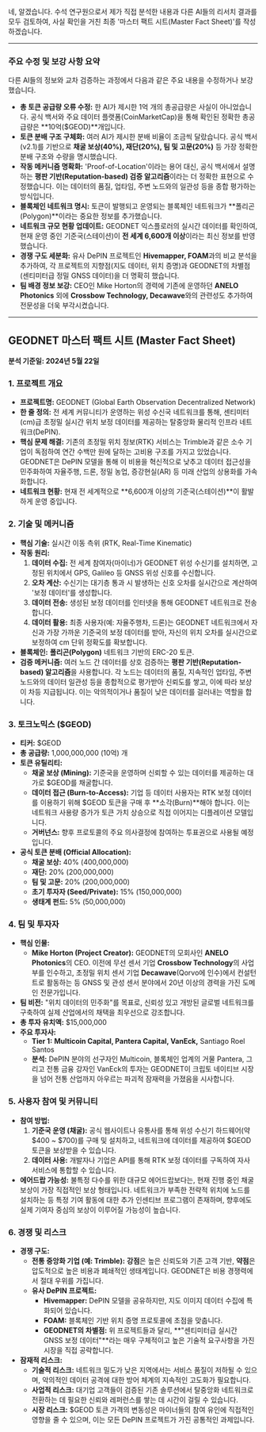 네, 알겠습니다. 수석 연구원으로서 제가 직접 분석한 내용과 다른 AI들의 리서치 결과를 모두 검토하여, 사실 확인을 거친 최종 '마스터 팩트 시트(Master Fact Sheet)'를 작성하겠습니다.

---

### **주요 수정 및 보강 사항 요약**

다른 AI들의 정보와 교차 검증하는 과정에서 다음과 같은 주요 내용을 수정하거나 보강했습니다.

*   **총 토큰 공급량 오류 수정:** 한 AI가 제시한 1억 개의 총공급량은 사실이 아니었습니다. 공식 백서와 주요 데이터 플랫폼(CoinMarketCap)을 통해 확인된 정확한 총공급량은 **10억($GEOD)**개입니다.
*   **토큰 분배 구조 구체화:** 여러 AI가 제시한 분배 비율이 조금씩 달랐습니다. 공식 백서(v2.1)를 기반으로 **채굴 보상(40%), 재단(20%), 팀 및 고문(20%)** 등 가장 정확한 분배 구조와 수량을 명시했습니다.
*   **작동 메커니즘 명확화:** 'Proof-of-Location'이라는 용어 대신, 공식 백서에서 설명하는 **평판 기반(Reputation-based) 검증 알고리즘**이라는 더 정확한 표현으로 수정했습니다. 이는 데이터의 품질, 업타임, 주변 노드와의 일관성 등을 종합 평가하는 방식입니다.
*   **블록체인 네트워크 명시:** 토큰이 발행되고 운영되는 블록체인 네트워크가 **폴리곤(Polygon)**이라는 중요한 정보를 추가했습니다.
*   **네트워크 규모 현황 업데이트:** GEODNET 익스플로러의 실시간 데이터를 확인하여, 현재 운영 중인 기준국(스테이션)이 **전 세계 6,600개 이상**이라는 최신 정보를 반영했습니다.
*   **경쟁 구도 세분화:** 유사 DePIN 프로젝트인 **Hivemapper, FOAM**과의 비교 분석을 추가하여, 각 프로젝트의 지향점(지도 데이터, 위치 증명)과 GEODNET의 차별점(센티미터급 정밀 GNSS 데이터)을 더 명확히 했습니다.
*   **팀 배경 정보 보강:** CEO인 Mike Horton의 경력에 기존에 운영하던 **ANELO Photonics** 외에 **Crossbow Technology, Decawave**와의 관련성도 추가하여 전문성을 더욱 부각시켰습니다.

---

## **GEODNET 마스터 팩트 시트 (Master Fact Sheet)**

**분석 기준일: 2024년 5월 22일**

### **1. 프로젝트 개요**

*   **프로젝트명:** GEODNET (Global Earth Observation Decentralized Network)
*   **한 줄 정의:** 전 세계 커뮤니티가 운영하는 위성 수신국 네트워크를 통해, 센티미터(cm)급 초정밀 실시간 위치 보정 데이터를 제공하는 탈중앙화 물리적 인프라 네트워크(DePIN).
*   **핵심 문제 해결:** 기존의 초정밀 위치 정보(RTK) 서비스는 Trimble과 같은 소수 기업이 독점하여 연간 수백만 원에 달하는 고비용 구조를 가지고 있었습니다. GEODNET은 DePIN 모델을 통해 이 비용을 혁신적으로 낮추고 데이터 접근성을 민주화하여 자율주행, 드론, 정밀 농업, 증강현실(AR) 등 미래 산업의 상용화를 가속화합니다.
*   **네트워크 현황:** 현재 전 세계적으로 **6,600개 이상의 기준국(스테이션)**이 활발하게 운영 중입니다.

### **2. 기술 및 메커니즘**

*   **핵심 기술:** 실시간 이동 측위 (RTK, Real-Time Kinematic)
*   **작동 원리:**
    1.  **데이터 수집:** 전 세계 참여자(마이너)가 GEODNET 위성 수신기를 설치하면, 고정된 위치에서 GPS, Galileo 등 GNSS 위성 신호를 수신합니다.
    2.  **오차 계산:** 수신기는 대기층 통과 시 발생하는 신호 오차를 실시간으로 계산하여 '보정 데이터'를 생성합니다.
    3.  **데이터 전송:** 생성된 보정 데이터를 인터넷을 통해 GEODNET 네트워크로 전송합니다.
    4.  **데이터 활용:** 최종 사용자(예: 자율주행차, 드론)는 GEODNET 네트워크에서 자신과 가장 가까운 기준국의 보정 데이터를 받아, 자신의 위치 오차를 실시간으로 보정하여 cm 단위 정확도를 확보합니다.
*   **블록체인:** **폴리곤(Polygon)** 네트워크 기반의 ERC-20 토큰.
*   **검증 메커니즘:** 여러 노드 간 데이터를 상호 검증하는 **평판 기반(Reputation-based) 알고리즘**을 사용합니다. 각 노드는 데이터의 품질, 지속적인 업타임, 주변 노드와의 데이터 일관성 등을 종합적으로 평가받아 신뢰도를 쌓고, 이에 따라 보상이 차등 지급됩니다. 이는 악의적이거나 품질이 낮은 데이터를 걸러내는 역할을 합니다.

### **3. 토크노믹스 ($GEOD)**

*   **티커:** $GEOD
*   **총 공급량:** 1,000,000,000 (10억) 개
*   **토큰 유틸리티:**
    *   **채굴 보상 (Mining):** 기준국을 운영하며 신뢰할 수 있는 데이터를 제공하는 대가로 $GEOD를 채굴합니다.
    *   **데이터 접근 (Burn-to-Access):** 기업 등 데이터 사용자는 RTK 보정 데이터를 이용하기 위해 $GEOD 토큰을 구매 후 **소각(Burn)**해야 합니다. 이는 네트워크 사용량 증가가 토큰 가치 상승으로 직접 이어지는 디플레이션 모델입니다.
    *   **거버넌스:** 향후 프로토콜의 주요 의사결정에 참여하는 투표권으로 사용될 예정입니다.
*   **공식 토큰 분배 (Official Allocation):**
    *   **채굴 보상:** 40% (400,000,000)
    *   **재단:** 20% (200,000,000)
    *   **팀 및 고문:** 20% (200,000,000)
    *   **초기 투자자 (Seed/Private):** 15% (150,000,000)
    *   **생태계 펀드:** 5% (50,000,000)

### **4. 팀 및 투자자**

*   **핵심 인물:**
    *   **Mike Horton (Project Creator):** GEODNET의 모회사인 **ANELO Photonics**의 CEO. 이전에 무선 센서 기업 **Crossbow Technology**의 사업부를 인수하고, 초정밀 위치 센서 기업 **Decawave**(Qorvo에 인수)에서 컨설턴트로 활동하는 등 GNSS 및 관성 센서 분야에서 20년 이상의 경력을 가진 도메인 전문가입니다.
*   **팀 비전:** "위치 데이터의 민주화"를 목표로, 신뢰성 있고 개방된 글로벌 네트워크를 구축하여 실제 산업에서의 채택을 최우선으로 강조합니다.
*   **총 투자 유치액:** $15,000,000
*   **주요 투자사:**
    *   **Tier 1:** **Multicoin Capital, Pantera Capital, VanEck,** Santiago Roel Santos
    *   **분석:** DePIN 분야의 선구자인 Multicoin, 블록체인 업계의 거물 Pantera, 그리고 전통 금융 강자인 VanEck의 투자는 GEODNET이 크립토 네이티브 시장을 넘어 전통 산업까지 아우르는 파괴적 잠재력을 가졌음을 시사합니다.

### **5. 사용자 참여 및 커뮤니티**

*   **참여 방법:**
    1.  **기준국 운영 (채굴):** 공식 웹사이트나 유통사를 통해 위성 수신기 하드웨어(약 $400 ~ $700)를 구매 및 설치하고, 네트워크에 데이터를 제공하여 $GEOD 토큰을 보상받을 수 있습니다.
    2.  **데이터 사용:** 개발자나 기업은 API를 통해 RTK 보정 데이터를 구독하여 자사 서비스에 통합할 수 있습니다.
*   **에어드랍 가능성:** 불특정 다수를 위한 대규모 에어드랍보다는, 현재 진행 중인 채굴 보상이 가장 직접적인 보상 형태입니다. 네트워크가 부족한 전략적 위치에 노드를 설치하는 등 특정 기여 활동에 대한 추가 인센티브 프로그램이 존재하며, 향후에도 실제 기여자 중심의 보상이 이루어질 가능성이 높습니다.

### **6. 경쟁 및 리스크**

*   **경쟁 구도:**
    *   **전통 중앙화 기업 (예: Trimble):** **강점**은 높은 신뢰도와 기존 고객 기반, **약점**은 압도적으로 높은 비용과 폐쇄적인 생태계입니다. GEODNET은 비용 경쟁력에서 절대 우위를 가집니다.
    *   **유사 DePIN 프로젝트:**
        *   **Hivemapper:** DePIN 모델을 공유하지만, 지도 이미지 데이터 수집에 특화되어 있습니다.
        *   **FOAM:** 블록체인 기반 위치 증명 프로토콜에 초점을 맞춥니다.
        *   **GEODNET의 차별점:** 위 프로젝트들과 달리, **"센티미터급 실시간 GNSS 보정 데이터"**라는 매우 구체적이고 높은 기술적 요구사항을 가진 시장을 직접 공략합니다.
*   **잠재적 리스크:**
    *   **기술적 리스크:** 네트워크 밀도가 낮은 지역에서는 서비스 품질이 저하될 수 있으며, 악의적인 데이터 공격에 대한 방어 체계의 지속적인 고도화가 필요합니다.
    *   **사업적 리스크:** 대기업 고객들이 검증된 기존 솔루션에서 탈중앙화 네트워크로 전환하는 데 필요한 신뢰와 레퍼런스를 쌓는 데 시간이 걸릴 수 있습니다.
    *   **시장 리스크:** $GEOD 토큰 가격의 변동성은 마이너들의 참여 유인에 직접적인 영향을 줄 수 있으며, 이는 모든 DePIN 프로젝트가 가진 공통적인 과제입니다.